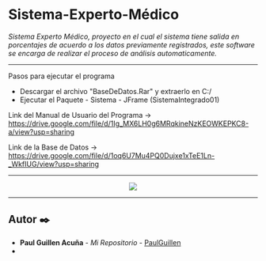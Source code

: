 # Sistema-Experto-Médico

_Sistema Experto Médico, proyecto en el cual el sistema tiene salida en porcentajes de acuerdo a los datos previamente registrados, este software se encarga de 
realizar el proceso de análisis automaticamente._

---

Pasos para ejecutar el programa
 * Descargar el archivo "BaseDeDatos.Rar" y extraerlo en C:/ 
 * Ejecutar el Paquete - Sistema - JFrame (SistemaIntegrado01) 

Link del Manual de Usuario del Programa -> https://drive.google.com/file/d/1Ig_MX6LH0g6MRqkineNzKEOWKEPKC8-a/view?usp=sharing

Link de la Base de Datos -> https://drive.google.com/file/d/1oq6U7Mu4PQ0Dujxe1xTeE1Ln-_WkfIUG/view?usp=sharing

---

<p align="center">
  <img src="https://i.postimg.cc/2SCpPycN/probando.png"/>
</p>

---

## Autor ✒️

* **Paul Guillen Acuña** - *Mi Repositorio* - [PaulGuillen](https://github.com/PaulGuillen?tab=repositories)
*
